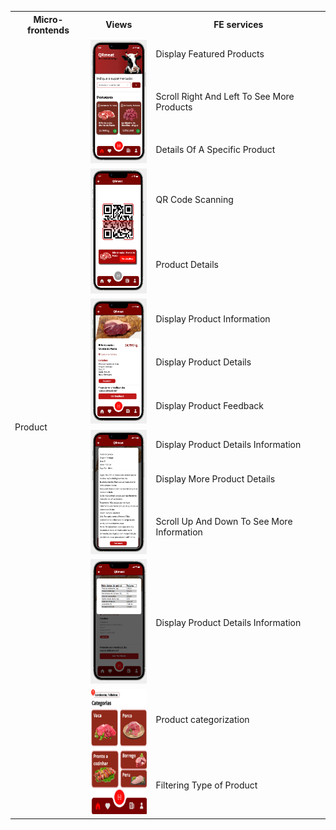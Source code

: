<table>
  <tr>
    <th>Micro-frontends</th>
    <th>Views</th>
    <th>FE services</th>
  </tr>
  <tr>
    <td rowspan="18">Product</td>
    <td rowspan="3"><img src="./Product_1.png" alt="product_1" width="100" height="200"></td>
    <td>Display Featured Products</td>
  </tr>
   <tr>
    <td>Scroll Right And Left To See More Products </td>
  </tr>
   <tr>
    <td>Details Of A Specific Product </td>
  </tr>
    <td rowspan="2"><img src="./Product_2.png" alt="product_2" width="100" height="200"></td>
    <td>QR Code Scanning</td>
  </tr>
  <tr>
    <td>Product Details </td>
  </tr>
    <td rowspan="3"><img src="./Product_3.png" alt="product_3" width="100" height="200"></td>
    <td>Display Product Information </td>
  </tr>
  <tr>
    <td>Display Product Details</td>
  </tr>
   <tr>
    <td>Display Product Feedback</td>
  </tr>
    <td rowspan="3"><img src="./Product_4.png" alt="product_4" width="100" height="200"></td>
    <td>Display Product Details Information</td>
  </tr>
  <tr>
    <td>Display More Product Details</td>
  </tr>
  <tr>
    <td>Scroll Up And Down To See More Information</td>
  </tr>
   </tr>
    <td rowspan="1"><img src="./Product_5.png" alt="product_5" width="100" height="200"></td>
    <td>Display Product Details Information</td>
  </tr>
 <td rowspan="2"><img src="./Product_6.jpg" alt="product_6" width="100" height="200"></td>
    <td>Product categorization</td>
  </tr>
  <tr>
    <td>Filtering Type of Product</td>
  </tr>
</table>
